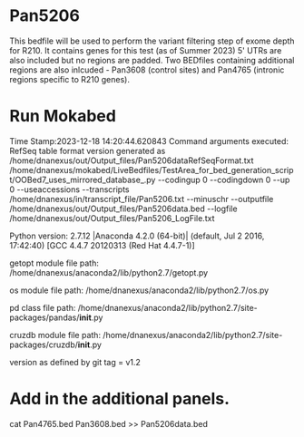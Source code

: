 # Pan5206
This bedfile will be used to perform the variant filtering step of exome depth for R210. It contains genes for this test (as of Summer 2023) 5' UTRs are also included but no regions are padded. Two BEDfiles containing additional regions are also inlcuded - Pan3608 (control sites) and Pan4765 (intronic regions specific to R210 genes).

# Run Mokabed
Time Stamp:2023-12-18 14:20:44.620843
Command arguments executed:
RefSeq table format version generated as /home/dnanexus/out/Output_files/Pan5206dataRefSeqFormat.txt
/home/dnanexus/mokabed/LiveBedfiles/TestArea_for_bed_generation_script/OOBed7_uses_mirrored_database_.py --codingup 0 --codingdown 0 --up 0 --useaccessions --transcripts /home/dnanexus/in/transcript_file/Pan5206.txt --minuschr --outputfile /home/dnanexus/out/Output_files/Pan5206data.bed --logfile /home/dnanexus/out/Output_files/Pan5206_LogFile.txt 

 Python version: 2.7.12 |Anaconda 4.2.0 (64-bit)| (default, Jul  2 2016, 17:42:40) 
[GCC 4.4.7 20120313 (Red Hat 4.4.7-1)]

 getopt module file path: /home/dnanexus/anaconda2/lib/python2.7/getopt.py

 os module file path: /home/dnanexus/anaconda2/lib/python2.7/os.py

 pd class file path: /home/dnanexus/anaconda2/lib/python2.7/site-packages/pandas/__init__.py

 cruzdb module file path: /home/dnanexus/anaconda2/lib/python2.7/site-packages/cruzdb/__init__.py

version as defined by git tag = v1.2

# Add in the additional panels.
cat Pan4765.bed Pan3608.bed >> Pan5206data.bed
